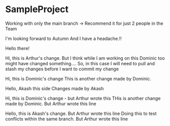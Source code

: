 # SampleProject
Working with only the main branch -> Recommend it for just 2 people in the Team


I'm looking forward to Autumn
And I have a headache.!!

Hello there!

Hi, this is Arthur's change. But I think while I am working on this Dominic too might have changed something....
So, in this case I will need to pull and stash my changes before I want to commit my change



Hi, this is Dominic's change
This is another change made by Dominic.

Hello, Akash this side 
Changes made by Akash

Hi, this is Dominic's change - but Arthur wrote this
THis is another change made by Dominic. But Arthur wrote this line

Hello, this is Akash's change. But Arthur wrote this line
Doing this to test conflicts within the same branch. But Arthur wrote this line

